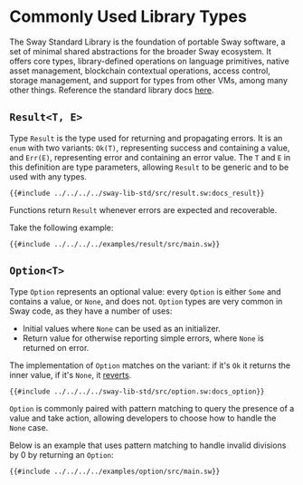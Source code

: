 # Commonly Used Library Types

The Sway Standard Library is the foundation of portable Sway software, a set of minimal shared abstractions for the broader Sway ecosystem. It offers core types, library-defined operations on language primitives, native asset management, blockchain contextual operations, access control, storage management, and support for types from other VMs, among many other things. Reference the standard library docs [here](https://fuellabs.github.io/sway/master/std/index.html).

## `Result<T, E>`

<!-- This section should explain what the `Result` type is -->
<!-- result:example:start -->
Type `Result` is the type used for returning and propagating errors. It is an `enum` with two variants: `Ok(T)`, representing success and containing a value, and `Err(E)`, representing error and containing an error value. The `T` and `E` in this definition are type parameters, allowing `Result` to be generic and to be used with any types.
<!-- result:example:end -->

```sway
{{#include ../../../../sway-lib-std/src/result.sw:docs_result}}
```

<!-- This section should explain when to use the `Result` type -->
<!-- use_result:example:start -->
Functions return `Result` whenever errors are expected and recoverable.
<!-- use_result:example:end -->

Take the following example:

```sway
{{#include ../../../../examples/result/src/main.sw}}
```

## `Option<T>`

<!-- This section should explain the `Option` type -->
<!-- option:example:start -->
Type `Option` represents an optional value: every `Option` is either `Some` and contains a value, or `None`, and does not. `Option` types are very common in Sway code, as they have a number of uses:

- Initial values where `None` can be used as an initializer.
- Return value for otherwise reporting simple errors, where `None` is returned on error.

The implementation of `Option` matches on the variant: if it's `Ok` it returns the inner value, if it's `None`, it [reverts](https://github.com/FuelLabs/fuel-specs/blob/master/src/vm/instruction_set.md#rvrt-revert).
<!-- option:example:end -->

```sway
{{#include ../../../../sway-lib-std/src/option.sw:docs_option}}
```

<!-- This section should explain when to use the `Option` type -->
<!-- use_option:example:start -->
`Option` is commonly paired with pattern matching to query the presence of a value and take action, allowing developers to choose how to handle the `None` case.
<!-- use_option:example:end -->

Below is an example that uses pattern matching to handle invalid divisions by 0 by returning an `Option`:

```sway
{{#include ../../../../examples/option/src/main.sw}}
```
